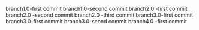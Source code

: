 branch1.0-first commit
branch1.0-second commit
branch2.0 -first commit
branch2.0 -second commit
branch2.0 -third commit
branch3.0-first commit
branch3.0-first commit
branch3.0-seond commit
branch4.0 -first commit
